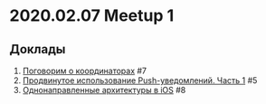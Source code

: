 # 2020.02.07 Meetup 1

## Доклады

1. [Поговорим о координаторах][01] #7
2. [Продвинутое использование Push-уведомлений. Часть 1][02] #5
3. [Однонаправленные архитектуры в iOS][03] #8

[01]: 01_7_Координаторы
[02]: 02_5_PushУведомления
[03]: 03_8_UnidirectionalArchitectures